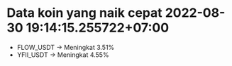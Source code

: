 # Data koin yang naik cepat 2022-08-30 19:14:15.255722+07:00

* FLOW_USDT -> Meningkat 3.51%
* YFII_USDT -> Meningkat 4.55%
